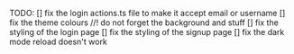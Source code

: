 TODO:
[] fix the login actions.ts file to make it accept email or username
[] fix the theme colours //! do not forget the background and stuff
[] fix the styling of the login page
[] fix the styling of the signup page
[] fix the dark mode reload doesn't work
